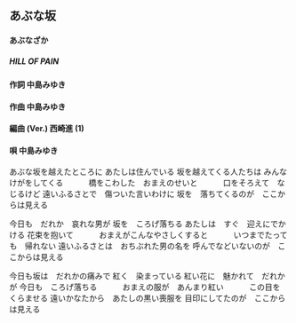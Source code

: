 ## あぶな坂
#### あぶなざか
##### HILL OF PAIN

#### 作詞        中島みゆき
#### 作曲        中島みゆき
#### 編曲 (Ver.) 西崎進 (1)
#### 唄          中島みゆき



あぶな坂を越えたところに
あたしは住んでいる
坂を越えてくる人たちは
みんな　けがをしてくる
　　　橋をこわした　おまえのせいと
　　　口をそろえて　なじるけど
遠いふるさとで　傷ついた言いわけに
坂を　落ちてくるのが　ここからは見える



今日も　だれか　哀れな男が
坂を　ころげ落ちる
あたしは　すぐ　迎えにでかける
花束を抱いて
　　　おまえがこんなやさしくすると
　　　いつまでたっても　帰れない
遠いふるさとは　おちぶれた男の名を
呼んでなどいないのが　ここからは見える



今日も坂は　だれかの痛みで
紅く　染まっている
紅い花に　魅かれて　だれかが
今日も　ころげ落ちる
　　　おまえの服が　あんまり紅い
　　　この目を　くらませる
遠いかなたから　あたしの黒い喪服を
目印にしてたのが　ここからは見える
